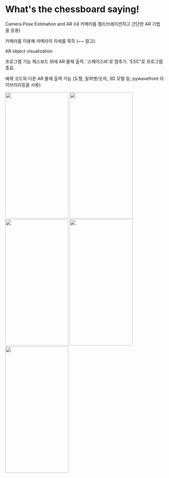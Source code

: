 # What's the chessboard saying!
Camera Pose Estimation and AR (내 카메라를 캘리브레이션하고 간단한 AR 기법을 응용)

카메라를 이용해 카메라의 자세를 획득 (~~ 참고).

AR object visualization


프로그램 기능
체스보드 위에 AR 물체 출력.
'스페이스바'로 멈추기.
'ESC"로 프로그램 종료.

예제 코드와 다른 AR 물체 출력 가능
(도형, 알파벳/숫자, 3D 모델 등; pywavefront 라이브러리등을 사용)

<img src="https://github.com/st-min/What-s-the-chessboard-saying-/assets/70586865/dc674d87-f7ea-479a-a7f8-688d89a8c37e" width="200" height="400"/>
<img src="https://github.com/st-min/What-s-the-chessboard-saying-/assets/70586865/8e1bb85d-9724-403e-ad80-e7fd23091cde" width="200" height="400"/>
<img src="https://github.com/st-min/What-s-the-chessboard-saying-/assets/70586865/97ec7581-0183-42db-bedc-bfc75137e9c5" width="200" height="400"/>
<img src="https://github.com/st-min/What-s-the-chessboard-saying-/assets/70586865/e526c99f-3735-4ac4-b21f-39809f825afa" width="200" height="400"/>
<img src="https://github.com/st-min/What-s-the-chessboard-saying-/assets/70586865/71499c0c-229f-45d1-afc3-28f62e813f08" width="200" height="400"/>


